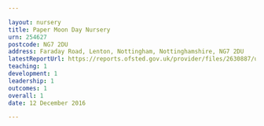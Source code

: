 ```yaml
---

layout: nursery
title: Paper Moon Day Nursery
urn: 254627
postcode: NG7 2DU
address: Faraday Road, Lenton, Nottingham, Nottinghamshire, NG7 2DU
latestReportUrl: https://reports.ofsted.gov.uk/provider/files/2630887/urn/254627.pdf
teaching: 1
development: 1
leadership: 1
outcomes: 1
overall: 1
date: 12 December 2016

---
```

